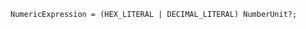 <!-- This file is generated automatically by infrastructure scripts. Please don't edit by hand. -->

```{ .ebnf .slang-ebnf #NumericExpression }
NumericExpression = (HEX_LITERAL | DECIMAL_LITERAL) NumberUnit?;
```
